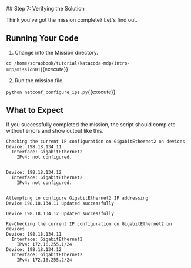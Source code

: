 
## Step 7: Verifying the Solution

Think you've got the mission complete? Let's find out. 

## Running Your Code

1. Change into the Mission directory. 

`cd /home/scrapbook/tutorial/katacoda-mdp/intro-mdp/mission01`{{execute}}

2. Run the mission file. 

`python netconf_configure_ips.py`{{execute}}

## What to Expect

If you successfully completed the mission, the script should complete without errors and show output like this. 

```text
Checking the current IP configuration on GigabitEthernet2 on devices
Device: 198.18.134.11
  Interface: GigabitEthernet2
    IPv4: not configured.


Device: 198.18.134.12
  Interface: GigabitEthernet2
    IPv4: not configured.


Attempting to configure GigabitEthernet2 IP addressing
Device 198.18.134.11 updated successfully

Device 198.18.134.12 updated successfully

Re-Checking the current IP configuration on GigabitEthernet2 on devices
Device: 198.18.134.11
  Interface: GigabitEthernet2
    IPv4: 172.16.255.1/24
Device: 198.18.134.12
  Interface: GigabitEthernet2
    IPv4: 172.16.255.2/24

```


